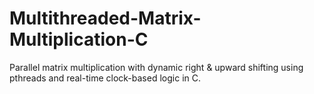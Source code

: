 # Multithreaded-Matrix-Multiplication-C
Parallel matrix multiplication with dynamic right &amp; upward shifting using pthreads and real-time clock-based logic in C.
